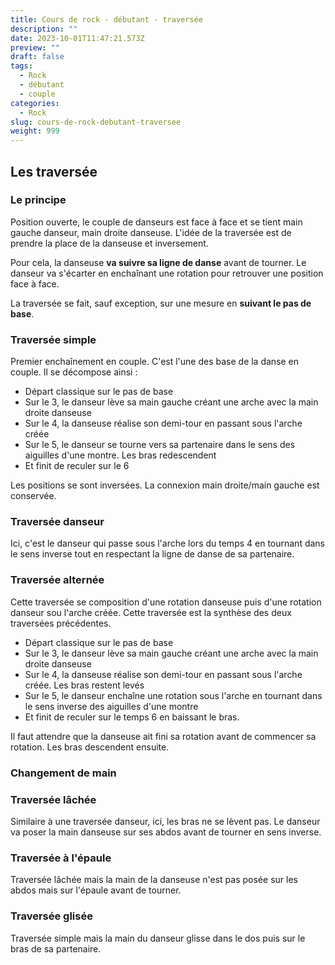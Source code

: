 ```yaml
---
title: Cours de rock - débutant - traversée
description: ""
date: 2023-10-01T11:47:21.573Z
preview: ""
draft: false
tags:
  - Rock
  - débutant
  - couple
categories:
  - Rock
slug: cours-de-rock-debutant-traversee
weight: 999
---
```


## Les traversée

### Le principe
Position ouverte, le couple de danseurs est face à face et se tient main gauche danseur, main droite danseuse. L'idée de la traversée est de prendre la place de la danseuse et inversement. 

Pour cela, la danseuse **va suivre sa ligne de danse** avant de tourner. Le danseur va s'écarter en enchaînant une rotation pour retrouver une position face à face.

La traversée se fait, sauf exception, sur une mesure en **suivant le pas de base**.

### Traversée simple

Premier enchaînement en couple. C'est l'une des base de la danse en couple. Il se décompose ainsi :

- Départ classique sur le pas de base
- Sur le 3, le danseur lève sa main gauche créant une arche avec la main droite danseuse
- Sur le 4, la danseuse réalise son demi-tour en passant sous l'arche créée
- Sur le 5, le danseur se tourne vers sa partenaire dans le sens des aiguilles d'une montre. Les bras redescendent
- Et finit de reculer sur le 6 

Les positions se sont inversées. La connexion main droite/main gauche est conservée. 

### Traversée danseur

Ici, c'est le danseur qui passe sous l'arche lors du temps 4 en tournant dans le sens inverse tout en respectant la ligne de danse de sa partenaire. 

### Traversée alternée

Cette traversée se composition d'une rotation danseuse puis d'une rotation danseur sou l'arche créée. Cette traversée est la synthèse des deux traversées précédentes.

- Départ classique sur le pas de base
- Sur le 3, le danseur lève sa main gauche créant une arche avec la main droite danseuse
- Sur le 4, la danseuse réalise son demi-tour en passant sous l'arche créée. Les bras restent levés
- Sur le 5, le danseur enchaîne une rotation sous l'arche en tournant dans le sens inverse des aiguilles d'une montre
- Et finit de reculer sur le temps 6 en baissant le bras. 

Il faut attendre que la danseuse ait fini sa rotation avant de commencer sa rotation. Les bras descendent ensuite. 

### Changement de main



### Traversée lâchée

Similaire à une traversée danseur, ici, les bras ne se lèvent pas. Le danseur va poser la main danseuse sur ses abdos avant de tourner en sens inverse. 

### Traversée à l'épaule

Traversée lâchée mais la main de la danseuse n'est pas posée sur les abdos mais sur l'épaule avant de tourner. 

### Traversée glisée

Traversée simple mais la main du danseur glisse dans le dos puis sur le bras de sa partenaire.
